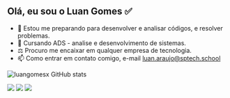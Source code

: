 Olá, eu sou o Luan Gomes ✅
- 
- 👀 Estou me preparando para desenvolver e analisar códigos, e resolver problemas.
- 🌱 Cursando ADS - analise e desenvolvimento de sistemas.
- ⚖️ Procuro me encaixar em qualquer empresa de tecnologia.
- 📫 Como entrar em contato comigo, e-mail luan.araujo@sptech.school

![luangomesx GitHub stats](https://github-readme-stats.vercel.app/api?username=luangomesx&show_icons=true&theme=dark)

<div> 
   <a href="https://mail.google.com/mail/u/1/#inbox 'target="_blank"><img src="https://img.shields.io/badge/Gmail-D14836?style=for-the-badge&logo=gmail&logoColor=white" target"_blank"></a>
   <a href="https://www.instagram.com/eugomesx/ 'target="_blank"><img src="https://img.shields.io/badge/Instagram-E4405F?style=for-the-badge&logo=instagram&logoColor=white" target"_blank"></a>
  <a href="https://www.facebook.com/luuaan.gomes/ 'target="_blank"><img src="https://img.shields.io/badge/Facebook-1877F2?style=for-the-badge&logo=facebook&logoColor=white" target"_blank"></a>
</div>
<!-- <div>
   <a href="https://www.facebook.com/luuaan.gomes/ 'target="_blank"><img src="https://img.shields.io/badge/Facebook-1877F2?style=for-the-badge&logo=facebook&logoColor=white" target"_blank">
</div> -->
  


